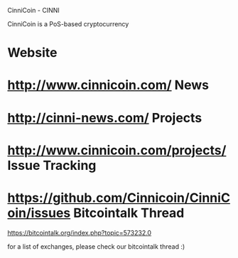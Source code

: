 
CinniCoin - CINNI

CinniCoin is a PoS-based cryptocurrency

Website
=======
  http://www.cinnicoin.com/
News
=======
  http://cinni-news.com/
Projects
========
  http://www.cinnicoin.com/projects/
Issue Tracking
==============
  https://github.com/Cinnicoin/CinniCoin/issues
Bitcointalk Thread
=========
  https://bitcointalk.org/index.php?topic=573232.0

for a list of exchanges, please check our bitcointalk thread :)
